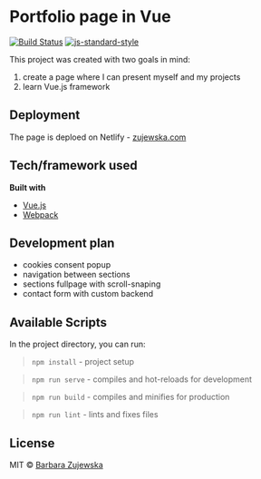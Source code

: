 # Portfolio page in Vue

[![Build Status](https://travis-ci.com/travis-ci/travis-web.svg?branch=master)](https://travis-ci.com/travis-ci/travis-web)
[![js-standard-style](https://img.shields.io/badge/code%20style-standard-brightgreen.svg?style=flat)](https://github.com/feross/standard)

This project was created with two goals in mind:
1. create a page where I can present myself and my projects 
2. learn Vue.js framework

## Deployment

The page is deploed on Netlify - [zujewska.com](https://zujewska.com/)

## Tech/framework used
<b>Built with</b>
- [Vue.js](https://vuejs.org/)
- [Webpack](https://webpack.js.org/)

## Development plan
- cookies consent popup
- navigation between sections
- sections fullpage with scroll-snaping
- contact form with custom backend

## Available Scripts
In the project directory, you can run:

> `npm install` - project setup

> `npm run serve` - compiles and hot-reloads for development

> `npm run build` - compiles and minifies for production

> `npm run lint` - lints and fixes files


## License
MIT © [Barbara Zujewska]()
